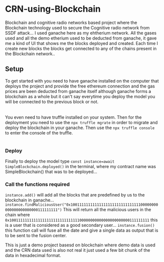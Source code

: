 # CRN-using-Blockchain
Blockchain and cognitive radio networks based project where the Blockchain technology used to secure the Cognitive radio network from SSDF attack...
I used ganache here as my ehtherium network.
All the gases used and all the demo etherium used to be deducted from ganache, it gave me a kind of UI that shows me the blocks deployed and created.
Each time I create new blocks the blocks get connected to any of the chains present in the Blockchain network..
## Setup
To get started with you need to have ganache installed on the computer that deploys the project and provide the free ethereum connection and the gas prices are been deducted from ganache itself although ganache forms a blockchain as a whole but it can't say everytime you deploy the model you will be connected to the previous block or not.
<br><br><br>
You even need to have truffle installed on your system.
Then for the deployment you need to use the `npx truffle mgrate` in order to migrate and deploy the blockchain in your ganache.
Then use the `npx truffle console` to enter the console of the truffle.
<br><br>
### Deploy 
Finally to deploy the model type `const instance=await SimpleBlockchain.deployed()` in the terminal, where my contract name was SimpleBlockchain() that was to be deployed...
### Call the functions required
`instance.add()` will add all the blocks that are predefined by us to the blockchain in ganache...
`instance.findMaliciousUser("0x1001111111111111111111111111111100000000000000000000000111111111")` This will return all the malicious users in the chain where `0x1001111111111111111111111111111100000000000000000000000111111111` this is a user that is considered as a good secondary user...
`instance.fusion()` this function call will fuse all the date and give a single data as output that is to be sent to the fusion center.

This is just a demo project basesd on blockchain where demo data is used and the CRN data used is also not real it just used a few bit chunk of the data in hexadecimal format.
